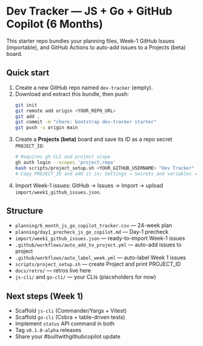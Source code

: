 # Dev Tracker — JS + Go + GitHub Copilot (6 Months)

This starter repo bundles your planning files, Week-1 GitHub Issues (importable), 
and GitHub Actions to auto-add issues to a Projects (beta) board.

## Quick start
1. Create a new GitHub repo named `dev-tracker` (empty).
2. Download and extract this bundle, then push:
   ```bash
   git init
   git remote add origin <YOUR_REPO_URL>
   git add .
   git commit -m "chore: bootstrap dev-tracker starter"
   git push -u origin main
   ```
3. Create a **Projects (beta)** board and save its ID as a repo secret `PROJECT_ID`:
   ```bash
   # Requires gh CLI and project scope
   gh auth login --scopes 'project,repo'
   bash scripts/project_setup.sh <YOUR_GITHUB_USERNAME> "Dev Tracker"
   # Copy PROJECT_ID and add it in: Settings → Secrets and variables → Actions → New repository secret
   ```
4. Import Week-1 issues: GitHub → Issues → Import → upload `import/week1_github_issues.json`.

## Structure
- `planning/6_month_js_go_copilot_tracker.csv` — 24-week plan
- `planning/day1_precheck_js_go_copilot.md` — Day-1 precheck
- `import/week1_github_issues.json` — ready-to-import Week-1 issues
- `.github/workflows/auto_add_to_project.yml` — auto-add issues to project
- `.github/workflows/auto_label_week.yml` — auto-label Week 1 issues
- `scripts/project_setup.sh` — create Project and print PROJECT_ID
- `docs/retro/` — retros live here
- `js-cli/` and `go-cli/` — your CLIs (placeholders for now)

## Next steps (Week 1)
- Scaffold `js-cli` (Commander/Yargs + Vitest)
- Scaffold `go-cli` (Cobra + table-driven tests)
- Implement `status` API command in both
- Tag `v0.1.0-alpha` releases
- Share your #builtwithgithubcopilot update
